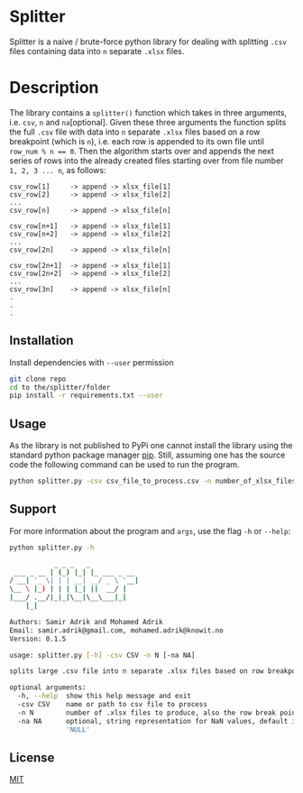 # Splitter

Splitter is a naive / brute-force python library for dealing with splitting `.csv` files containing data 
into `n` separate `.xlsx` files. 

# Description 
The library contains a `splitter()` function which takes in three arguments, i.e. `csv`, `n` and `na`[optional]. 
Given these three arguments the function splits the full `.csv` file with data into `n` separate `.xlsx` files 
based on a row breakpoint (which is `n`), i.e. each row is appended to its own file until `row_num % n == 0`. Then the 
algorithm starts over and appends the next series of rows into the already created files starting over from file number 
`1, 2, 3 ... n`, as follows:
```
csv_row[1]     -> append -> xlsx_file[1]
csv_row[2]     -> append -> xlsx_file[2]
...
csv_row[n]     -> append -> xlsx_file[n]

csv_row[n+1]   -> append -> xlsx_file[1]
csv_row[n+2]   -> append -> xlsx_file[2]
...
csv_row[2n]    -> append -> xlsx_file[n]

csv_row[2n+1]  -> append -> xlsx_file[1]
csv_row[2n+2]  -> append -> xlsx_file[2]
...
csv_row[3n]    -> append -> xlsx_file[n]
.
.
.

```


## Installation

Install dependencies with `--user` permission

```bash
git clone repo
cd to the/splitter/folder
pip install -r requirements.txt --user

```

## Usage
As the library is not published to PyPi one cannot install the library using the standard python package manager 
[pip](https://pip.pypa.io/en/stable/). Still, assuming one has the source code the following command can be used 
to run the program.

```bash
python splitter.py -csv csv_file_to_process.csv -n number_of_xlsx_files

```
## Support

For more information about the program and `args`, use the flag `-h` or `--help`:

```bash
python splitter.py -h

           _ _ _   _
 ___ _ __ | (_) |_| |_ ___ _ __
/ __| '_ \| | | __| __/ _ \ '__|
\__ \ |_) | | | |_| ||  __/ |
|___/ .__/|_|_|\__|\__\___|_|
    |_|

Authors: Samir Adrik and Mohamed Adrik
Email: samir.adrik@gmail.com, mohamed.adrik@knowit.no
Version: 0.1.5

usage: splitter.py [-h] -csv CSV -n N [-na NA]

splits large .csv file into n separate .xlsx files based on row breakpoint (n)

optional arguments:
  -h, --help  show this help message and exit
  -csv CSV    name or path to csv file to process
  -n N        number of .xlsx files to produce, also the row break point
  -na NA      optional, string representation for NaN values, default is
              'NULL'

```

## License
[MIT](https://choosealicense.com/licenses/mit/)
